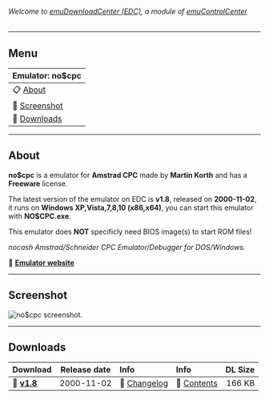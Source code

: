 ###### Welcome to [emuDownloadCenter (EDC)](https://github.com/PhoenixInteractiveNL/emuDownloadCenter/wiki/), a module of [emuControlCenter](https://github.com/PhoenixInteractiveNL/emuControlCenter/wiki/)
***
## Menu
| **Emulator: no$cpc** |
|:---------|
| :clipboard: [About](#about) |
| :sunrise: [Screenshot](#screenshot) |
| :floppy_disk: [Downloads](#downloads) |
***
## About
**no$cpc** is a emulator for **Amstrad CPC** made by **Martin Korth** and has a **Freeware** license.

The latest version of the emulator on EDC is **v1.8**, released on **2000-11-02**, it runs on **Windows XP,Vista,7,8,10 (x86,x64)**, you can start this emulator with **NO$CPC.exe**.

This emulator does **NOT** specificly need BIOS image(s) to start ROM files!

_nocash Amstrad/Schneider CPC Emulator/Debugger for DOS/Windows._

:link: [**Emulator website**](http://problemkaputt.de/index.htm)
***
## Screenshot
![](https://raw.githubusercontent.com/PhoenixInteractiveNL/emuDownloadCenter/master/hooks/nocpc/screen.jpg "no$cpc screenshot.")
***
## Downloads
| Download | Release date  | Info       | Info       | DL Size    |
|:---------|:-------------:|:-----------|:-----------|-----------:|
| :floppy_disk: [**v1.8**](https://github.com/PhoenixInteractiveNL/edc-repo0001/raw/master/nocpc/1.8.7z) | 2000-11-02 | :page_facing_up: [Changelog](https://github.com/PhoenixInteractiveNL/edc-repo0001/blob/master/nocpc/1.8_changelog.txt) | :mag_right: [Contents](https://github.com/PhoenixInteractiveNL/edc-repo0001/blob/master/nocpc/1.8_contents.txt) | 166 KB |
